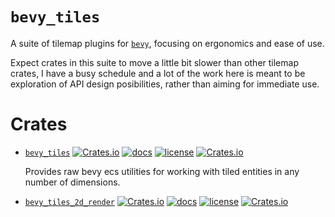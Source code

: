 # `bevy_tiles`

A suite of tilemap plugins for [`bevy`](https://bevyengine.org/), focusing on ergonomics and ease of use.

Expect crates in this suite to move a little bit slower than other tilemap crates, I have a busy schedule and a lot of the work here
is meant to be exploration of API design posibilities, rather than aiming for immediate use.

# Crates
* [`bevy_tiles`](crates/bevy_tiles)
[![Crates.io](https://img.shields.io/crates/v/bevy_tiles)](https://crates.io/crates/bevy_tiles)
[![docs](https://docs.rs/bevy_tiles/badge.svg)](https://docs.rs/bevy_tiles/)
[![license](https://img.shields.io/badge/license-MIT-blue.svg)](https://github.com/jamescarterbell/bevy_tiles/blob/main/LICENSE)
[![Crates.io](https://img.shields.io/crates/d/bevy_tiles)](https://crates.io/crates/bevy_tiles)

    Provides raw bevy ecs utilities for working with tiled entities in any number of dimensions.
* [`bevy_tiles_2d_render`](crate/bevy_tiles_render_2d_render)
[![Crates.io](https://img.shields.io/crates/v/bevy_tiles)](https://crates.io/crates/bevy_tiles_2d_render)
[![docs](https://docs.rs/bevy_tiles_2d_render/badge.svg)](https://docs.rs/bevy_tiles_2d_render/)
[![license](https://img.shields.io/badge/license-MIT-blue.svg)](https://github.com/jamescarterbell/bevy_tiles/blob/main/LICENSE)
[![Crates.io](https://img.shields.io/crates/d/bevy_tiles_2d_render)](https://crates.io/crates/bevy_tiles_2d_render)

